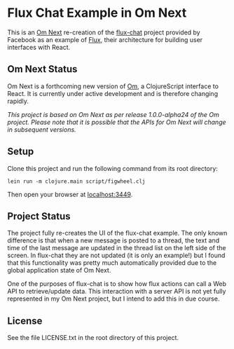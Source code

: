 # Flux Chat Example in Om Next

This is an [Om Next](https://github.com/omcljs/om/wiki/Quick-Start-%28om.next%29) re-creation of the [flux-chat](https://github.com/facebook/flux/tree/master/examples/flux-chat) project provided by Facebook as an example of [Flux](http://facebook.github.io/flux/), their architecture for building user interfaces with React.

## Om Next Status

Om Next is a forthcoming new version of [Om](https://github.com/omcljs/om), a ClojureScript interface to React. It is currently under active development and is therefore changing rapidly.

*This project is based on Om Next as per release 1.0.0-alpha24 of the Om project. Please note that it is possible that the APIs for Om Next will change in subsequent versions.*

## Setup

Clone this project and run the following command from its root directory:

    lein run -m clojure.main script/figwheel.clj

Then open your browser at [localhost:3449](http://localhost:3449/).

## Project Status ##

The project fully re-creates the UI of the flux-chat example. The only known difference is that when a new message is posted to a thread, the text and time of the last message are updated in the thread list on the left side of the screen. In flux-chat they are not updated (it is only an example!) but I found that this functionality was pretty much automatically provided due to the global application state of Om Next.

One of the purposes of flux-chat is to show how flux actions can call a Web API to retrieve/update data. This interaction with a server API is not yet fully represented in my Om Next project, but I intend to add this in due course.

## License

See the file LICENSE.txt in the root directory of this project.
